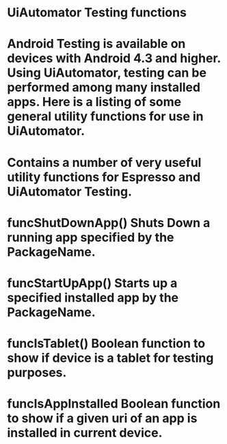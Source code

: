 # UiAutomator Testing functions


# Android Testing is available on devices with Android 4.3 and higher.  Using UiAutomator, testing can be performed among many installed apps.  Here is a listing of some general utility functions for use in UiAutomator.

# Contains a number of very useful utility functions for Espresso and UiAutomator Testing.

# funcShutDownApp()  Shuts Down a running app specified by the PackageName.
# funcStartUpApp()   Starts up a specified installed app by the PackageName.
# funcIsTablet()     Boolean function to show if device is a tablet for testing purposes.
# funcIsAppInstalled Boolean function to show if a given uri of an app is installed in current device.


